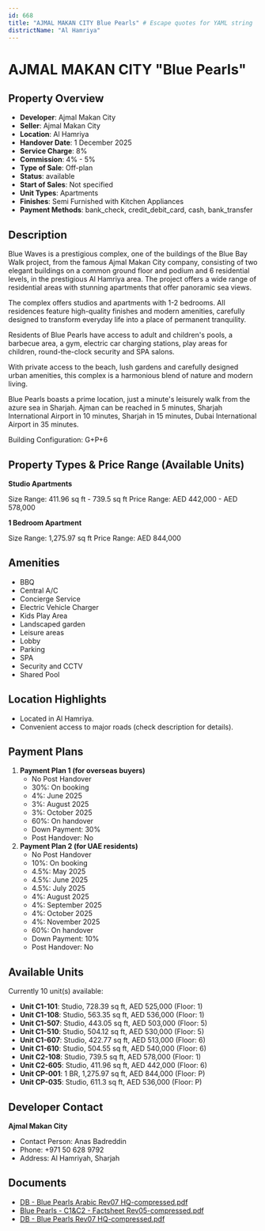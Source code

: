 ```yaml
---
id: 668
title: "AJMAL MAKAN CITY Blue Pearls" # Escape quotes for YAML string
districtName: "Al Hamriya"
---
```


# AJMAL MAKAN CITY "Blue Pearls"

## Property Overview
- **Developer**: Ajmal Makan City
- **Seller**: Ajmal Makan City
- **Location**: Al Hamriya
- **Handover Date**: 1 December 2025
- **Service Charge**: 8%
- **Commission**: 4% - 5%
- **Type of Sale**: Off-plan
- **Status**: available
- **Start of Sales**: Not specified
- **Unit Types**: Apartments
- **Finishes**: Semi Furnished with Kitchen Appliances
- **Payment Methods**: bank_check, credit_debit_card, cash, bank_transfer

## Description
Blue Waves is a prestigious complex, one of the buildings of the Blue Bay Walk project, from the famous Ajmal Makan City company, consisting of two elegant buildings on a common ground floor and podium and 6 residential levels, in the prestigious Al Hamriya area. The project offers a wide range of residential areas with stunning apartments that offer panoramic sea views.

The complex offers studios and apartments with 1-2 bedrooms. All residences feature high-quality finishes and modern amenities, carefully designed to transform everyday life into a place of permanent tranquility.

Residents of Blue Pearls have access to adult and children's pools, a barbecue area, a gym, electric car charging stations, play areas for children, round-the-clock security and SPA salons.

With private access to the beach, lush gardens and carefully designed urban amenities, this complex is a harmonious blend of nature and modern living.

Blue Pearls boasts a prime location, just a minute's leisurely walk from the azure sea in Sharjah. Ajman can be reached in 5 minutes, Sharjah International Airport in 10 minutes, Sharjah in 15 minutes, Dubai International Airport in 35 minutes.

Building Configuration: G+P+6

## Property Types & Price Range (Available Units)
**Studio Apartments**

Size Range: 411.96 sq ft - 739.5 sq ft
Price Range: AED 442,000 - AED 578,000

**1 Bedroom Apartment**

Size Range: 1,275.97 sq ft
Price Range: AED 844,000

## Amenities
- BBQ
- Central A/C
- Concierge Service
- Electric Vehicle Charger
- Kids Play Area
- Landscaped garden
- Leisure areas
- Lobby
- Parking
- SPA
- Security and CCTV
- Shared Pool

## Location Highlights
- Located in Al Hamriya.
- Convenient access to major roads (check description for details).

## Payment Plans
1. **Payment Plan 1 (for overseas buyers)**
   - No Post Handover
   - 30%: On booking
   - 4%: June 2025
   - 3%: August 2025
   - 3%: October 2025
   - 60%: On handover
   - Down Payment: 30%
   - Post Handover: No
2. **Payment Plan 2 (for UAE residents)**
   - No Post Handover
   - 10%: On booking
   - 4.5%: May 2025
   - 4.5%: June 2025
   - 4.5%: July 2025
   - 4%: August 2025
   - 4%: September 2025
   - 4%: October 2025
   - 4%: November 2025
   - 60%: On handover
   - Down Payment: 10%
   - Post Handover: No

## Available Units
Currently 10 unit(s) available:
- **Unit C1-101**: Studio, 728.39 sq ft, AED 525,000 (Floor: 1)
- **Unit C1-108**: Studio, 563.35 sq ft, AED 536,000 (Floor: 1)
- **Unit C1-507**: Studio, 443.05 sq ft, AED 503,000 (Floor: 5)
- **Unit C1-510**: Studio, 504.12 sq ft, AED 530,000 (Floor: 5)
- **Unit C1-607**: Studio, 422.77 sq ft, AED 513,000 (Floor: 6)
- **Unit C1-610**: Studio, 504.55 sq ft, AED 540,000 (Floor: 6)
- **Unit C2-108**: Studio, 739.5 sq ft, AED 578,000 (Floor: 1)
- **Unit C2-605**: Studio, 411.96 sq ft, AED 442,000 (Floor: 6)
- **Unit CP-001**: 1 BR, 1,275.97 sq ft, AED 844,000 (Floor: P)
- **Unit CP-035**: Studio, 611.3 sq ft, AED 536,000 (Floor: P)

## Developer Contact
**Ajmal Makan City**
- Contact Person: Anas Badreddin
- Phone: +971 50 628 9792
- Address: Al Hamriyah, Sharjah

## Documents
- [DB - Blue Pearls Arabic Rev07 HQ-compressed.pdf](https://cdn.geniemap.net/2024/01/08/CVcnDuPBsdFjmjNKQu1SBUqBCRLhnp8rsuAFMHWT.pdf)
- [Blue Pearls - C1&C2 - Factsheet Rev05-compressed.pdf](https://cdn.geniemap.net/2024/01/08/hwbZZfD5wT14oCPaS5b9S6jeiuiJvKpe7jZqVK2M.pdf)
- [DB - Blue Pearls Rev07 HQ-compressed.pdf](https://cdn.geniemap.net/2024/01/08/tFmykZellsEw4KsYfNDTVSFCZPrD3gQ2YAykY1fC.pdf)
